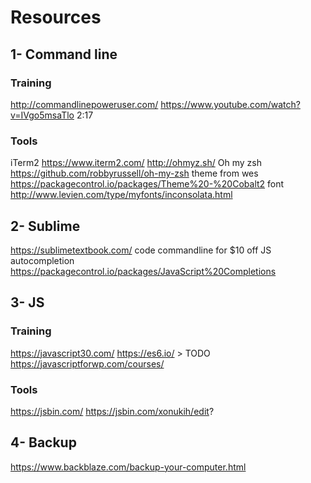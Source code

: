 # Resources

## 1- Command line

### **Training**
http://commandlinepoweruser.com/    https://www.youtube.com/watch?v=IVgo5msaTlo  2:17

### **Tools**
iTerm2 https://www.iterm2.com/
http://ohmyz.sh/
Oh my zsh   https://github.com/robbyrussell/oh-my-zsh
theme from wes https://packagecontrol.io/packages/Theme%20-%20Cobalt2 font http://www.levien.com/type/myfonts/inconsolata.html


## 2- Sublime
https://sublimetextbook.com/    code commandline for $10 off
JS autocompletion https://packagecontrol.io/packages/JavaScript%20Completions

## 3- JS

### **Training** 
https://javascript30.com/
https://es6.io/   > TODO
https://javascriptforwp.com/courses/

### **Tools**
https://jsbin.com/   https://jsbin.com/xonukih/edit?


## 4- Backup
https://www.backblaze.com/backup-your-computer.html